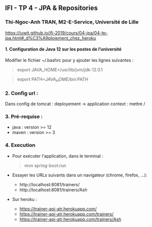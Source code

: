 ## IFI - TP 4 - JPA & Repositories

### Thi-Ngoc-Anh TRAN, M2-E-Service, Université de Lille

https://juwit.github.io/ifi-2019/cours/04-jpa/04-tp-jpa.html#_d%C3%A9ploiement_chez_heroku

#### 1. Configuration de Java 12 sur les postes de l’université
Modifier le fichier ~/.bashrc pour y ajouter les lignes suivantes :

> export JAVA_HOME=/usr/lib/jvm/jdk-12.0.1

> export PATH=$JAVA_HOME/bin:$PATH

### 2. Config url :
Dans config de tomcat : deployement -> application context : mettre /


### 3. Pré-requise : 
- java : version >= 12
- maven : version >= 3

### 4. Execution
- Pour exécuter l'application, dans le terminal :

    > mvn spring-boot:run

- Essayer les URLs suivants dans un navigateur (chrome, firefox, ...):
    + http://localhost:8081/trainers/ 
    + http://localhost:8081/trainers/Ash

- Sur heroku :
    + https://trainer-api-atr.herokuapp.com/
    + https://trainer-api-atr.herokuapp.com/trainers/
    + https://trainer-api-atr.herokuapp.com/trainers/Ash